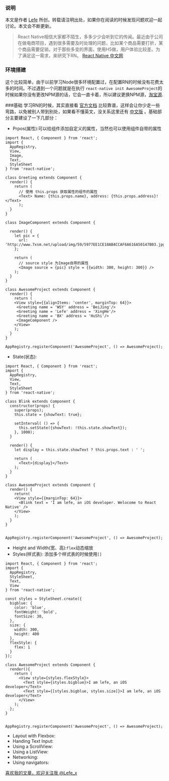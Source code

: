 ### 说明
本文是作者 [Lefe](http://www.jianshu.com/p/88957fad1226) 所创，转载请注明出处，如果你在阅读的时候发现问题欢迎一起讨论。本文会不断更新。

>React Native相信大家都不陌生，多多少少会听到它的传闻。最近由于公司在做电商项目，遇到很多需要及时处理的问题，比如某个商品需要打折，某个商品需要促销，对于那些多变的界面，使用H5做，用户体验比较差。为了满足这一需求，来研究下RN。 [React Native 中文网](https://reactnative.cn/ )

### 环境搭建
这个比较简单，由于以前学习Node很多环境配置过，在配置RN的时候没有花费太多的时间。不过遇到一个问题就是在执行 `react-native init AwesomeProject`的时候如果你没有更改NPM源的话，它会一直卡着，所以建议更换NPM源，[淘宝源](https://npm.taobao.org/).

###基础
学习RN的时候，其实直接看 [官方文档](http://facebook.github.io/react-native/docs/getting-started.html)  比较靠谱，这样会让你少走一些弯路，以免被别人带到别处，如果看不懂英文，没关系这里还有 [中文版](http://reactnative.cn/) 。基础部分主要建设了一下几部分：
- Prpos(属性):可以给组件添加自定义的属性，当然也可以使用组件自带的属性

```
import React, { Component } from 'react';
import { 
  AppRegistry,  
  View, 
  Image, 
  Text,
  StyleSheet
} from 'react-native';

class Greeting extends Component {
  render() {
    return (
      // 使用 this.props 获取属性的组件的属性
      <Text> Name: {this.props.name}, address: {this.props.address}!</Text>
      );
  }
}

class ImageComponent extends Component {

  render() {
    let pic = {
      url: 'http://www.7xsm.net/upload/img/59/5977EE1CE18AB4CCAF6A616A50147B03.jpg'
    };

    return (
      // source style 为Image自带的属性
      <Image source = {pic} style = {{width: 300, height: 300}} />
    );
  }
}

class AwesomeProject extends Component {
  render() {
    return (
    <View style={{alignItems: 'center', marginTop: 64}}>
     <Greeting name = 'WSY' address = 'BeiJing'/>
     <Greeting name = 'Lefe' address = 'XingHe'/>
     <Greeting name = 'BX' address = 'HuShi'/>
     <ImageComponent />
    </View>
    );
  }
}

AppRegistry.registerComponent('AwesomeProject', () => AwesomeProject);
```

- State(状态):

```
import React, { Component } from 'react';
import { 
  AppRegistry,  
  View, 
  Text,
  StyleSheet
} from 'react-native';

class Blink extends Component {
  constructor(props) {
    super(props);
    this.state = {showText: true};

    setInterval( () => {
      this.setState({showText: !this.state.showText});
    }, 1000);
  }

  render() {
    let display = this.state.showText ? this.props.text : ' ';

    return (
      <Text>{display}</Text>
    );
  }
}

class AwesomeProject extends Component {
  render() {
    return(
    <View style={{marginTop: 64}}>
      <Blink text = 'I am lefe, an iOS developer. Welocome to React Native' />
    </View>
    );
  }
}


AppRegistry.registerComponent('AwesomeProject', () => AwesomeProject);

```
- Height and Width(宽、高):`flex`动态缩放
- Styles(样式表): 添加多个样式表的时候使用`[]`

```
import React, { Component } from 'react';
import {
  AppRegistry, 
  StyleSheet, 
  Text,
  View
} from 'react-native';

const styles = StyleSheet.create({
  bigblue: {
    color: 'blue',
    fontWeight: 'bold',
    fontSize: 30,
  },
  size: {
    width: 300,
    height: 400
  },
  flexStyle: {
    flex: 1
  }
});

class AwesomeProject extends Component {
  render(){
    return (
      <View style={styles.flexStyle}>
        <Text style={styles.bigblue}>I am lefe, an iOS developer</Text>
        <Text style={[styles.bigblue, styles.size]}>I am lefe, an iOS developer</Text>
      </View>
    );
  };
}


AppRegistry.registerComponent('AwesomeProject', () => AwesomeProject);

```
- Layout with Flexbox:
- Handing Text Input:
- Using a ScrollView:
- Using a ListView:
- Networking:
- Using navigators:

[喜欢我的文章，欢迎关注我 @Lefe_x](http://www.weibo.com/5953150140/profile?rightmod=1&wvr=6&mod=personnumber&is_all=1)
